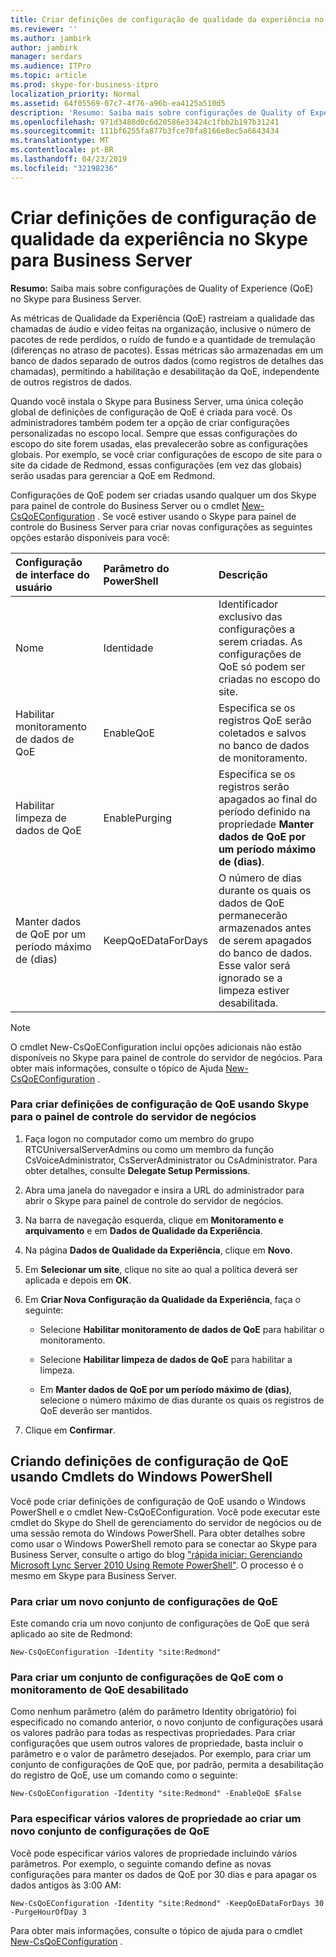 ```yaml
---
title: Criar definições de configuração de qualidade da experiência no Skype para Business Server
ms.reviewer: ''
ms.author: jambirk
author: jambirk
manager: serdars
ms.audience: ITPro
ms.topic: article
ms.prod: skype-for-business-itpro
localization_priority: Normal
ms.assetid: 64f05569-07c7-4f76-a96b-ea4125a510d5
description: 'Resumo: Saiba mais sobre configurações de Quality of Experience (QoE) no Skype para Business Server.'
ms.openlocfilehash: 971d3488d0c6d20586e33424c1fbb2b197b31241
ms.sourcegitcommit: 111bf6255fa877b3fce70fa8166e8ec5a6643434
ms.translationtype: MT
ms.contentlocale: pt-BR
ms.lasthandoff: 04/23/2019
ms.locfileid: "32198236"
---
```

# <a name="create-quality-of-experience-configuration-settings-in-skype-for-business-server"></a>Criar definições de configuração de qualidade da experiência no Skype para Business Server
 
**Resumo:** Saiba mais sobre configurações de Quality of Experience (QoE) no Skype para Business Server.
  
As métricas de Qualidade da Experiência (QoE) rastreiam a qualidade das chamadas de áudio e vídeo feitas na organização, inclusive o número de pacotes de rede perdidos, o ruído de fundo e a quantidade de tremulação (diferenças no atraso de pacotes). Essas métricas são armazenadas em um banco de dados separado de outros dados (como registros de detalhes das chamadas), permitindo a habilitação e desabilitação da QoE, independente de outros registros de dados.
  
Quando você instala o Skype para Business Server, uma única coleção global de definições de configuração de QoE é criada para você. Os administradores também podem ter a opção de criar configurações personalizadas no escopo local. Sempre que essas configurações do escopo do site forem usadas, elas prevalecerão sobre as configurações globais. Por exemplo, se você criar configurações de escopo de site para o site da cidade de Redmond, essas configurações (em vez das globais) serão usadas para gerenciar a QoE em Redmond.
  
Configurações de QoE podem ser criadas usando qualquer um dos Skype para painel de controle do Business Server ou o cmdlet [New-CsQoEConfiguration](https://docs.microsoft.com/powershell/module/skype/new-csqoeconfiguration?view=skype-ps) . Se você estiver usando o Skype para painel de controle do Business Server para criar novas configurações as seguintes opções estarão disponíveis para você:
  
|**Configuração de interface do usuário**|**Parâmetro do PowerShell**|**Descrição**|
|:-----|:-----|:-----|
|Nome  <br/> |Identidade  <br/> |Identificador exclusivo das configurações a serem criadas. As configurações de QoE só podem ser criadas no escopo do site.  <br/> |
|Habilitar monitoramento de dados de QoE  <br/> |EnableQoE  <br/> |Especifica se os registros QoE serão coletados e salvos no banco de dados de monitoramento.  <br/> |
|Habilitar limpeza de dados de QoE  <br/> |EnablePurging  <br/> |Especifica se os registros serão apagados ao final do período definido na propriedade **Manter dados de QoE por um período máximo de (dias)**. <br/> |
|Manter dados de QoE por um período máximo de (dias)  <br/> |KeepQoEDataForDays  <br/> |O número de dias durante os quais os dados de QoE permanecerão armazenados antes de serem apagados do banco de dados. Esse valor será ignorado se a limpeza estiver desabilitada.  <br/> |
   
> [!NOTE]
> O cmdlet New-CsQoEConfiguration inclui opções adicionais não estão disponíveis no Skype para painel de controle do servidor de negócios. Para obter mais informações, consulte o tópico de Ajuda [New-CsQoEConfiguration](https://docs.microsoft.com/powershell/module/skype/new-csqoeconfiguration?view=skype-ps) .
  
### <a name="to-create-qoe-configuration-settings-by-using-skype-for-business-server-control-panel"></a>Para criar definições de configuração de QoE usando Skype para o painel de controle do servidor de negócios

1. Faça logon no computador como um membro do grupo RTCUniversalServerAdmins ou como um membro da função CsVoiceAdministrator, CsServerAdministrator ou CsAdministrator. Para obter detalhes, consulte **Delegate Setup Permissions**.
    
2. Abra uma janela do navegador e insira a URL do administrador para abrir o Skype para painel de controle do servidor de negócios.  
    
3. Na barra de navegação esquerda, clique em **Monitoramento e arquivamento** e em **Dados de Qualidade da Experiência**.
    
4. Na página **Dados de Qualidade da Experiência**, clique em **Novo**.
    
5. Em **Selecionar um site**, clique no site ao qual a política deverá ser aplicada e depois em **OK**.
    
6. Em **Criar Nova Configuração da Qualidade da Experiência**, faça o seguinte:
    
   - Selecione **Habilitar monitoramento de dados de QoE** para habilitar o monitoramento.
    
   - Selecione **Habilitar limpeza de dados de QoE** para habilitar a limpeza.
    
   - Em **Manter dados de QoE por um período máximo de (dias)**, selecione o número máximo de dias durante os quais os registros de QoE deverão ser mantidos.
    
7. Clique em **Confirmar**.
    
## <a name="creating-qoe-configuration-settings-by-using-windows-powershell-cmdlets"></a>Criando definições de configuração de QoE usando Cmdlets do Windows PowerShell

Você pode criar definições de configuração de QoE usando o Windows PowerShell e o cmdlet New-CsQoEConfiguration. Você pode executar este cmdlet do Skype do Shell de gerenciamento do servidor de negócios ou de uma sessão remota do Windows PowerShell. Para obter detalhes sobre como usar o Windows PowerShell remoto para se conectar ao Skype para Business Server, consulte o artigo do blog ["rápida iniciar: Gerenciando Microsoft Lync Server 2010 Using Remote PowerShell"](https://go.microsoft.com/fwlink/p/?linkId=255876). O processo é o mesmo em Skype para Business Server.
  
### <a name="to-create-a-new-collection-of-qoe-configuration-settings"></a>Para criar um novo conjunto de configurações de QoE

 Este comando cria um novo conjunto de configurações de QoE que será aplicado ao site de Redmond:
    
  ```
  New-CsQoEConfiguration -Identity "site:Redmond"
  ```

### <a name="to-create-a-new-collection-of-qoe-configuration-settings-where-qoe-monitoring-is-disabled"></a>Para criar um conjunto de configurações de QoE com o monitoramento de QoE desabilitado

 Como nenhum parâmetro (além do parâmetro Identity obrigatório) foi especificado no comando anterior, o novo conjunto de configurações usará os valores padrão para todas as respectivas propriedades. Para criar configurações que usem outros valores de propriedade, basta incluir o parâmetro e o valor de parâmetro desejados. Por exemplo, para criar um conjunto de configurações de QoE que, por padrão, permita a desabilitação do registro de QoE, use um comando como o seguinte:
    
  ```
  New-CsQoEConfiguration -Identity "site:Redmond" -EnableQoE $False
  ```

### <a name="to-specify-multiple-property-values-when-creating-a-new-collection-of-qoe-configuration-settings"></a>Para especificar vários valores de propriedade ao criar um novo conjunto de configurações de QoE

 Você pode especificar vários valores de propriedade incluindo vários parâmetros. Por exemplo, o seguinte comando define as novas configurações para manter os dados de QoE por 30 dias e para apagar os dados antigos às 3:00 AM:
    
  ```
  New-CsQoEConfiguration -Identity "site:Redmond" -KeepQoEDataForDays 30 -PurgeHourOfDay 3
  ```

Para obter mais informações, consulte o tópico de ajuda para o cmdlet [New-CsQoEConfiguration](https://docs.microsoft.com/powershell/module/skype/new-csqoeconfiguration?view=skype-ps) .
  

